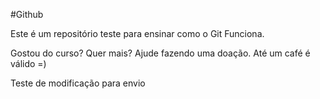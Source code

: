 #Github

Este é um repositório teste para ensinar como o Git Funciona.

Gostou do curso? Quer mais? Ajude fazendo uma doação. Até um café é válido =)

Teste de modificação para envio